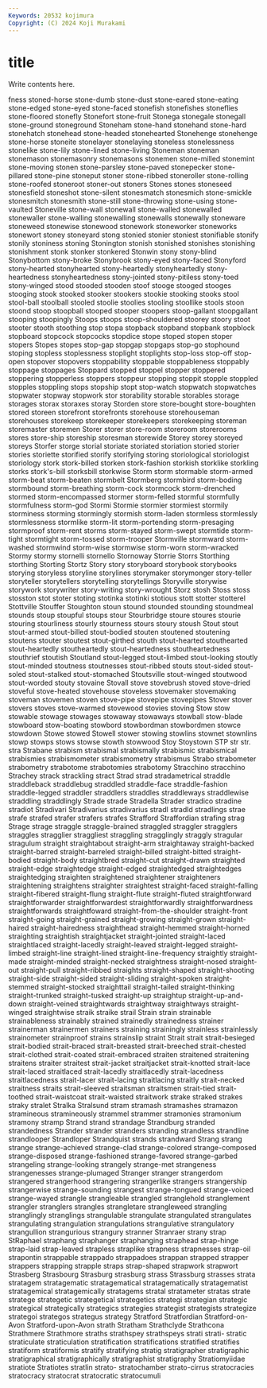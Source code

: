 ```yaml
---
Keywords: 20532 kojimura
Copyright: (C) 2024 Koji Murakami
---
```


# title

Write contents here.



fness stoned-horse
stone-dumb stone-dust stone-eared stone-eating stone-edged stone-eyed stone-faced stonefish stonefishes stoneflies
stone-floored stonefly Stonefort stone-fruit Stonega stonegale stonegall stone-ground stoneground Stoneham
stone-hand stonehand stone-hard stonehatch stonehead stone-headed stonehearted Stonehenge stonehenge stone-horse
stoneite stonelayer stonelaying stoneless stonelessness stonelike stone-lily stone-lined stone-living Stoneman
stoneman stonemason stonemasonry stonemasons stonemen stone-milled stonemint stone-moving stonen stone-parsley
stone-paved stonepecker stone-pillared stone-pine stoneput stoner stone-ribbed stoneroller stone-rolling stone-roofed
stoneroot stoner-out stoners Stones stones stoneseed stonesfield stoneshot stone-silent stonesmatch
stonesmich stone-smickle stonesmitch stonesmith stone-still stone-throwing stone-using stone-vaulted Stoneville stone-wall
stonewall stone-walled stonewalled stonewaller stone-walling stonewalling stonewalls stonewally stoneware stoneweed
stonewise stonewood stonework stoneworker stoneworks stonewort stoney stoneyard stong stonied
stonier stoniest stonifiable stonify stonily stoniness stoning Stonington stonish stonished
stonishes stonishing stonishment stonk stonker stonkered Stonwin stony stony-blind Stonybottom
stony-broke Stonybrook stony-eyed stony-faced Stonyford stony-hearted stonyhearted stony-heartedly stonyheartedly stony-heartedness
stonyheartedness stony-jointed stony-pitiless stony-toed stony-winged stood stooded stooden stoof stooge
stooged stooges stooging stook stooked stooker stookers stookie stooking stooks
stool stool-ball stoolball stooled stoolie stoolies stooling stoollike stools stoon
stoond stoop stoopball stooped stooper stoopers stoop-gallant stoopgallant stooping stoopingly
Stoops stoops stoop-shouldered stoorey stoory stoot stooter stooth stoothing stop
stopa stopback stopband stopbank stopblock stopboard stopcock stopcocks stopdice stope
stoped stopen stoper stopers Stopes stopes stop-gap stopgap stopgaps stop-go
stophound stoping stopless stoplessness stoplight stoplights stop-loss stop-off stop-open stopover
stopovers stoppability stoppable stoppableness stoppably stoppage stoppages Stoppard stopped stoppel
stopper stoppered stoppering stopperless stoppers stoppeur stopping stoppit stopple stoppled
stopples stoppling stops stopship stopt stop-watch stopwatch stopwatches stopwater stopway
stopwork stor storability storable storables storage storages storax storaxes storay
Storden store store-bought store-boughten stored storeen storefront storefronts storehouse storehouseman
storehouses storekeep storekeeper storekeepers storekeeping storeman storemaster storemen Storer storer
store-room storeroom storerooms stores store-ship storeship storesman storewide Storey storey
storeyed storeys Storfer storge storial storiate storiated storiation storied storier
stories storiette storified storify storifying storing storiological storiologist storiology stork
stork-billed storken stork-fashion storkish storklike storkling storks stork's-bill storksbill storkwise
Storm storm stormable storm-armed storm-beat storm-beaten stormbelt Stormberg stormbird storm-boding
stormbound storm-breathing storm-cock stormcock storm-drenched stormed storm-encompassed stormer storm-felled stormful
stormfully stormfulness storm-god Stormi Stormie stormier stormiest stormily storminess storming
stormingly stormish storm-laden stormless stormlessly stormlessness stormlike storm-lit storm-portending storm-presaging
stormproof storm-rent storms storm-stayed storm-swept stormtide storm-tight stormtight storm-tossed storm-trooper
Stormville stormward storm-washed stormwind storm-wise stormwise storm-worn storm-wracked Stormy stormy
stornelli stornello Stornoway Storrie Storrs Storthing storthing Storting Stortz Story
story storyboard storybook storybooks storying storyless storyline storylines storymaker storymonger
story-teller storyteller storytellers storytelling storytellings Storyville storywise storywork storywriter story-writing
story-wrought Storz stosh Stoss stoss stosston stot stoter stoting stotinka
stotinki stotious stott stotter stotterel Stottville Stouffer Stoughton stoun stound
stounded stounding stoundmeal stounds stoup stoupful stoups stour Stourbridge stoure
stoures stourie stouring stourliness stourly stourness stours stoury stoush Stout
stout stout-armed stout-billed stout-bodied stouten stoutened stoutening stoutens stouter stoutest
stout-girthed stouth stout-hearted stouthearted stout-heartedly stoutheartedly stout-heartedness stoutheartedness stouthrief stoutish
Stoutland stout-legged stout-limbed stout-looking stoutly stout-minded stoutness stoutnesses stout-ribbed stouts
stout-sided stout-soled stout-stalked stout-stomached Stoutsville stout-winged stoutwood stout-worded stouty stovaine
Stovall stove stovebrush stoved stove-dried stoveful stove-heated stovehouse stoveless stovemaker
stovemaking stoveman stovemen stoven stove-pipe stovepipe stovepipes Stover stover stovers
stoves stove-warmed stovewood stovies stoving Stow stow stowable stowage stowages
stowaway stowaways stowball stow-blade stowboard stow-boating stowbord stowbordman stowbordmen stowce
stowdown Stowe stowed Stowell stower stowing stowlins stownet stownlins stowp
stowps stows stowse stowth stowwood Stoy Stoystown STP str str.
stra Strabane strabism strabismal strabismally strabismic strabismical strabismies strabismometer strabismometry
strabismus Strabo strabometer strabometry strabotome strabotomies strabotomy Stracchino stracchino Strachey
strack strackling stract Strad strad stradametrical straddle straddleback straddlebug straddled
straddle-face straddle-fashion straddle-legged straddler straddlers straddles straddleways straddlewise straddling straddlingly
Strade strade Stradella Strader stradico stradine stradiot Stradivari Stradivarius stradivarius
stradl stradld stradlings strae strafe strafed strafer strafers strafes Strafford
Straffordian strafing strag Strage strage straggle straggle-brained straggled straggler stragglers
straggles stragglier straggliest straggling stragglingly straggly stragular stragulum straight straightabout
straight-arm straightaway straight-backed straight-barred straight-barreled straight-billed straight-bitted straight-bodied straight-body straightbred
straight-cut straight-drawn straighted straight-edge straightedge straight-edged straightedged straightedges straightedging straighten
straightened straightener straighteners straightening straightens straighter straightest straight-faced straight-falling straight-fibered
straight-flung straight-flute straight-fluted straightforward straightforwarder straightforwardest straightforwardly straightforwardness straightforwards straightfoward
straight-from-the-shoulder straight-front straight-going straight-grained straight-growing straight-grown straight-haired straight-hairedness straighthead straight-hemmed
straight-horned straighting straightish straightjacket straight-jointed straight-laced straightlaced straight-lacedly straight-leaved straight-legged
straight-limbed straight-line straight-lined straight-line-frequency straightly straight-made straight-minded straight-necked straightness straight-nosed
straight-out straight-pull straight-ribbed straights straight-shaped straight-shooting straight-side straight-sided straight-sliding straight-spoken
straight-stemmed straight-stocked straighttail straight-tailed straight-thinking straight-trunked straight-tusked straight-up straightup straight-up-and-down
straight-veined straightwards straightway straightways straight-winged straightwise straik straike strail Strain
strain strainable strainableness strainably strained strainedly strainedness strainer strainerman strainermen
strainers straining strainingly strainless strainlessly strainometer strainproof strains strainslip straint
Strait strait strait-besieged strait-bodied strait-braced strait-breasted strait-breeched strait-chested strait-clothed strait-coated
strait-embraced straiten straitened straitening straitens straiter straitest strait-jacket straitjacket strait-knotted
strait-lace strait-laced straitlaced strait-lacedly straitlacedly strait-lacedness straitlacedness strait-lacer strait-lacing straitlacing
straitly strait-necked straitness straits strait-sleeved straitsman straitsmen strait-tied strait-toothed strait-waistcoat
strait-waisted straitwork strake straked strakes straky stralet Stralka Stralsund stram
stramash stramashes stramazon stramineous stramineously strammel strammer stramonies stramonium stramony
stramp Strand strand strandage Strandburg stranded strandedness Strander strander stranders
stranding strandless strandline strandlooper Strandloper Strandquist strands strandward Strang strang
strange strange-achieved strange-clad strange-colored strange-composed strange-disposed strange-fashioned strange-favored strange-garbed strangeling
strange-looking strangely strange-met strangeness strangenesses strange-plumaged Stranger stranger strangerdom strangered
strangerhood strangering strangerlike strangers strangership strangerwise strange-sounding strangest strange-tongued strange-voiced
strange-wayed strangle strangleable strangled stranglehold stranglement strangler stranglers strangles strangletare
strangleweed strangling stranglingly stranglings strangulable strangulate strangulated strangulates strangulating strangulation
strangulations strangulative strangulatory strangullion strangurious strangury stranner Stranraer strany strap
StRaphael straphang straphanger straphanging straphead strap-hinge strap-laid strap-leaved strapless straplike
strapness strapnesses strap-oil strapontin strappable strappado strappadoes strappan strapped strapper
strappers strapping strapple straps strap-shaped strapwork strapwort Strasberg Strasbourg Strasburg
strasburg strass Strassburg strasses strata stratagem stratagematic stratagematical stratagematically stratagematist
stratagemical stratagemically stratagems stratal stratameter stratas strate stratege strategetic strategetical
strategetics strategi strategian strategic strategical strategically strategics strategies strategist strategists
strategize strategoi strategos strategus strategy Stratford Stratfordian Stratford-on-Avon Stratford-upon-Avon strath
Stratham Strathclyde Strathcona Strathmere Strathmore straths strathspey strathspeys strati strati-
stratic straticulate straticulation stratification stratifications stratified stratifies stratiform stratiformis stratify
stratifying stratig stratigrapher stratigraphic stratigraphical stratigraphically stratigraphist stratigraphy Stratiomyiidae stratiote
Stratiotes stratlin strato- stratochamber strato-cirrus stratocracies stratocracy stratocrat stratocratic stratocumuli
